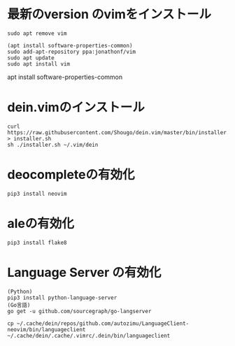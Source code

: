 # 最新のversion のvimをインストール
```
sudo apt remove vim
```
```
(apt install software-properties-common)
sudo add-apt-repository ppa:jonathonf/vim
sudo apt update
sudo apt install vim
```
apt install software-properties-common
# dein.vimのインストール
```
curl https://raw.githubusercontent.com/Shougo/dein.vim/master/bin/installer.sh > installer.sh
sh ./installer.sh ~/.vim/dein
```

# deocompleteの有効化
```
pip3 install neovim
```

# aleの有効化
```
pip3 install flake8
```

# Language Server の有効化
```
(Python)
pip3 install python-language-server
(Go言語)
go get -u github.com/sourcegraph/go-langserver
```
```
cp ~/.cache/dein/repos/github.com/autozimu/LanguageClient-neovim/bin/languageclient ~/.cache/dein/.cache/.vimrc/.dein/bin/languageclient
```

